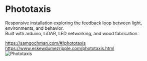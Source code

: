 # Phototaxis

Responsive installation exploring the feedback loop between light, environments, and behavior.
<br/>
Built with arduino, LiDAR, LED networking, and wood fabrication.

https://samgochman.com/#/phototaxis <br/>
https://www.eskewdumezripple.com/phototaxis.html <br/>
![Phototaxis](phototaxis/phototaxis_silhouette.png)
